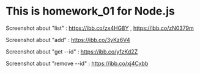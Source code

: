 # This is homework_01 for Node.js

Screenshot about "list" : https://ibb.co/zx4HG8Y , https://ibb.co/zN0379m

Screenshot about "add" : https://ibb.co/3yKz6V4

Screenshot about "get --id" : https://ibb.co/yfzKd2Z

Screenshot about "remove --id" : https://ibb.co/xj4Cxbb
